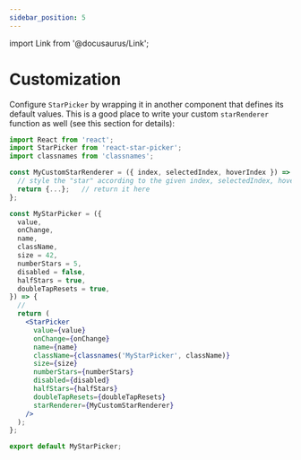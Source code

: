 ```yaml
---
sidebar_position: 5
---
```


import Link from '@docusaurus/Link';

# Customization

Configure `StarPicker` by wrapping it in another component that defines its default values. This is a good place to write your custom `starRenderer` function as well (<Link to="/docs/tutorial/props#starrenderer">see this section for details</Link>):

```jsx static a
import React from 'react';
import StarPicker from 'react-star-picker';
import classnames from 'classnames';

const MyCustomStarRenderer = ({ index, selectedIndex, hoverIndex }) => {
  // style the "star" according to the given index, selectedIndex, hoverIndex...
  return {...};   // return it here
};

const MyStarPicker = ({
  value,
  onChange,
  name,
  className,
  size = 42,
  numberStars = 5,
  disabled = false,
  halfStars = true,
  doubleTapResets = true,
}) => {
  //
  return (
    <StarPicker
      value={value}
      onChange={onChange}
      name={name}
      className={classnames('MyStarPicker', className)}
      size={size}
      numberStars={numberStars}
      disabled={disabled}
      halfStars={halfStars}
      doubleTapResets={doubleTapResets}
      starRenderer={MyCustomStarRenderer}
    />
  );
};

export default MyStarPicker;
```
